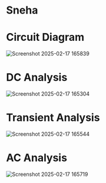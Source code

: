 # Sneha
# Circuit Diagram
![Screenshot 2025-02-17 165839](https://github.com/user-attachments/assets/7288202d-dcc9-4d18-b716-29c0d3fcd9bf)
# DC Analysis 
![Screenshot 2025-02-17 165304](https://github.com/user-attachments/assets/08e8fdaa-b415-4bd9-981b-a532027a210d)
# Transient Analysis
![Screenshot 2025-02-17 165544](https://github.com/user-attachments/assets/6d1e8ad1-a7e6-4742-bc02-fa53f91b19b9)
# AC Analysis
![Screenshot 2025-02-17 165719](https://github.com/user-attachments/assets/12c78491-06a8-49a4-9d53-04e14121b87e)
